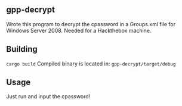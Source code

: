 ## gpp-decrypt
Wrote this program to decrypt the cpassword in a Groups.xml file for Windows Server 2008. Needed for a Hackthebox machine. 

## Building
`cargo build`
Compiled binary is located in: `gpp-decrypt/target/debug`

## Usage
Just run and input the cpassword!